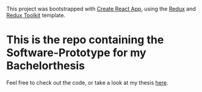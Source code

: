 This project was bootstrapped with [Create React App](https://github.com/facebook/create-react-app), using the [Redux](https://redux.js.org/) and [Redux Toolkit](https://redux-toolkit.js.org/) template.
# This is the repo containing the Software-Prototype for my Bachelorthesis
Feel free to check out the code, or take a look at my thesis [here](https://github.com/jasperanders/Bachelorthesis).
